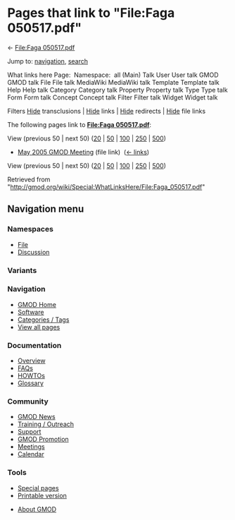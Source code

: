 <div id="mw-page-base" class="noprint">

</div>

<div id="mw-head-base" class="noprint">

</div>

<div id="content" class="mw-body" role="main">

<span id="top"></span>

<div id="mw-js-message" style="display:none;">

</div>



# <span dir="auto">Pages that link to "File:Faga 050517.pdf"</span>

<div id="bodyContent">

<div id="contentSub">

← [File:Faga
050517.pdf](/wiki/File:Faga_050517.pdf "File:Faga 050517.pdf")

</div>

<div id="jump-to-nav" class="mw-jump">

Jump to: [navigation](#mw-navigation), [search](#p-search)

</div>

<div id="mw-content-text">

What links here Page:  Namespace:  all (Main) Talk User User talk GMOD
GMOD talk File File talk MediaWiki MediaWiki talk Template Template talk
Help Help talk Category Category talk Property Property talk Type Type
talk Form Form talk Concept Concept talk Filter Filter talk Widget
Widget talk

Filters
[Hide](/mediawiki/index.php?title=Special:WhatLinksHere/File:Faga_050517.pdf&hidetrans=1 "Special:WhatLinksHere/File:Faga 050517.pdf")
transclusions \|
[Hide](/mediawiki/index.php?title=Special:WhatLinksHere/File:Faga_050517.pdf&hidelinks=1 "Special:WhatLinksHere/File:Faga 050517.pdf")
links \|
[Hide](/mediawiki/index.php?title=Special:WhatLinksHere/File:Faga_050517.pdf&hideredirs=1 "Special:WhatLinksHere/File:Faga 050517.pdf")
redirects \|
[Hide](/mediawiki/index.php?title=Special:WhatLinksHere/File:Faga_050517.pdf&hideimages=1 "Special:WhatLinksHere/File:Faga 050517.pdf")
file links

The following pages link to **[File:Faga
050517.pdf](/wiki/File:Faga_050517.pdf "File:Faga 050517.pdf")**:

View (previous 50 \| next 50)
([20](/mediawiki/index.php?title=Special:WhatLinksHere/File:Faga_050517.pdf&limit=20 "Special:WhatLinksHere/File:Faga 050517.pdf")
\|
[50](/mediawiki/index.php?title=Special:WhatLinksHere/File:Faga_050517.pdf&limit=50 "Special:WhatLinksHere/File:Faga 050517.pdf")
\|
[100](/mediawiki/index.php?title=Special:WhatLinksHere/File:Faga_050517.pdf&limit=100 "Special:WhatLinksHere/File:Faga 050517.pdf")
\|
[250](/mediawiki/index.php?title=Special:WhatLinksHere/File:Faga_050517.pdf&limit=250 "Special:WhatLinksHere/File:Faga 050517.pdf")
\|
[500](/mediawiki/index.php?title=Special:WhatLinksHere/File:Faga_050517.pdf&limit=500 "Special:WhatLinksHere/File:Faga 050517.pdf"))

- [May 2005 GMOD
  Meeting](/wiki/May_2005_GMOD_Meeting "May 2005 GMOD Meeting") (file
  link) ‎ <span class="mw-whatlinkshere-tools">([←
  links](/mediawiki/index.php?title=Special:WhatLinksHere&target=May+2005+GMOD+Meeting "Special:WhatLinksHere"))</span>

View (previous 50 \| next 50)
([20](/mediawiki/index.php?title=Special:WhatLinksHere/File:Faga_050517.pdf&limit=20 "Special:WhatLinksHere/File:Faga 050517.pdf")
\|
[50](/mediawiki/index.php?title=Special:WhatLinksHere/File:Faga_050517.pdf&limit=50 "Special:WhatLinksHere/File:Faga 050517.pdf")
\|
[100](/mediawiki/index.php?title=Special:WhatLinksHere/File:Faga_050517.pdf&limit=100 "Special:WhatLinksHere/File:Faga 050517.pdf")
\|
[250](/mediawiki/index.php?title=Special:WhatLinksHere/File:Faga_050517.pdf&limit=250 "Special:WhatLinksHere/File:Faga 050517.pdf")
\|
[500](/mediawiki/index.php?title=Special:WhatLinksHere/File:Faga_050517.pdf&limit=500 "Special:WhatLinksHere/File:Faga 050517.pdf"))

</div>

<div class="printfooter">

Retrieved from
"<http://gmod.org/wiki/Special:WhatLinksHere/File:Faga_050517.pdf>"

</div>

<div id="catlinks" class="catlinks catlinks-allhidden">

</div>

<div class="visualClear">

</div>

</div>

</div>

<div id="mw-navigation">

## Navigation menu

<div id="mw-head">



<div id="left-navigation">

<div id="p-namespaces" class="vectorTabs" role="navigation"
aria-labelledby="p-namespaces-label">

### Namespaces

- <span id="ca-nstab-image"><a href="/wiki/File:Faga_050517.pdf" accesskey="c"
  title="View the file page [c]">File</a></span>
- <span id="ca-talk"><a
  href="/mediawiki/index.php?title=File_talk:Faga_050517.pdf&amp;action=edit&amp;redlink=1"
  accesskey="t"
  title="Discussion about the content page [t]">Discussion</a></span>

</div>

<div id="p-variants" class="vectorMenu emptyPortlet" role="navigation"
aria-labelledby="p-variants-label">

### 

### Variants[](#)

<div class="menu">

</div>

</div>

</div>

<div id="right-navigation">





</div>



</div>

</div>

</div>

<div id="mw-panel">

<div id="p-logo" role="banner">

<a href="/wiki/Main_Page"
style="background-image: url(http://gmod.org/images/GMOD-cogs.png);"
title="Visit the main page"></a>

</div>

<div id="p-Navigation" class="portal" role="navigation"
aria-labelledby="p-Navigation-label">

### Navigation

<div class="body">

- <span id="n-GMOD-Home">[GMOD Home](/wiki/Main_Page)</span>
- <span id="n-Software">[Software](/wiki/GMOD_Components)</span>
- <span id="n-Categories-.2F-Tags">[Categories /
  Tags](/wiki/Categories)</span>
- <span id="n-View-all-pages">[View all
  pages](/wiki/Special:AllPages)</span>

</div>

</div>

<div id="p-Documentation" class="portal" role="navigation"
aria-labelledby="p-Documentation-label">

### Documentation

<div class="body">

- <span id="n-Overview">[Overview](/wiki/Overview)</span>
- <span id="n-FAQs">[FAQs](/wiki/Category:FAQ)</span>
- <span id="n-HOWTOs">[HOWTOs](/wiki/Category:HOWTO)</span>
- <span id="n-Glossary">[Glossary](/wiki/Glossary)</span>

</div>

</div>

<div id="p-Community" class="portal" role="navigation"
aria-labelledby="p-Community-label">

### Community

<div class="body">

- <span id="n-GMOD-News">[GMOD News](/wiki/GMOD_News)</span>
- <span id="n-Training-.2F-Outreach">[Training /
  Outreach](/wiki/Training_and_Outreach)</span>
- <span id="n-Support">[Support](/wiki/Support)</span>
- <span id="n-GMOD-Promotion">[GMOD
  Promotion](/wiki/GMOD_Promotion)</span>
- <span id="n-Meetings">[Meetings](/wiki/Meetings)</span>
- <span id="n-Calendar">[Calendar](/wiki/Calendar)</span>

</div>

</div>

<div id="p-tb" class="portal" role="navigation"
aria-labelledby="p-tb-label">

### Tools

<div class="body">

- <span id="t-specialpages"><a href="/wiki/Special:SpecialPages" accesskey="q"
  title="A list of all special pages [q]">Special pages</a></span>
- <span id="t-print"><a
  href="/mediawiki/index.php?title=Special:WhatLinksHere/File:Faga_050517.pdf&amp;printable=yes"
  rel="alternate" accesskey="p"
  title="Printable version of this page [p]">Printable version</a></span>

</div>

</div>

</div>

</div>

<div id="footer" role="contentinfo">

- <span id="footer-places-about">[About
  GMOD](/wiki/GMOD:About "GMOD:About")</span>

<!-- -->






</div>
